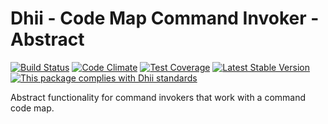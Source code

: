 # Dhii - Code Map Command Invoker - Abstract

[![Build Status](https://travis-ci.org/dhii/code-map-command-invoker-abstract.svg?branch=master)](https://travis-ci.org/dhii/code-map-command-invoker-abstract)
[![Code Climate](https://codeclimate.com/github/Dhii/code-map-command-invoker-abstract/badges/gpa.svg)](https://codeclimate.com/github/Dhii/code-map-command-invoker-abstract)
[![Test Coverage](https://codeclimate.com/github/Dhii/code-map-command-invoker-abstract/badges/coverage.svg)](https://codeclimate.com/github/Dhii/code-map-command-invoker-abstract/coverage)
[![Latest Stable Version](https://poser.pugx.org/dhii/code-map-command-invoker-abstract/version)](https://packagist.org/packages/dhii/code-map-command-invoker-abstract)
[![This package complies with Dhii standards](https://img.shields.io/badge/Dhii-Compliant-green.svg?style=flat-square)][Dhii]

Abstract functionality for command invokers that work with a command code map.

[Dhii]: https://github.com/Dhii/dhii
